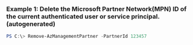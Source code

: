 ### Example 1: Delete the Microsoft Partner Network(MPN) ID of the current authenticated user or service principal. (autogenerated)
```powershell
PS C:\> Remove-AzManagementPartner -PartnerId 123457
```

